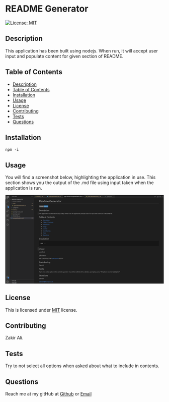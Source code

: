 # README Generator

  [![License: MIT](https://img.shields.io/badge/License-MIT-yellow.svg)](https://opensource.org/licenses/MIT)

  ## Description
  This application has been built using nodejs. When run, it will accept user input and populate content for given section of README. 

  ## Table of Contents
  - [Description](#description)
  - [Table of Contents](#table-of-contents)
  - [Installation](#installation)
  - [Usage](#usage)
  - [License](#license)
  - [Contributing](#contributing)
  - [Tests](#tests)
  - [Questions](#questions)
  ## Installation 
    npm -i

  ## Usage

  You will find a screenshot below, highlighting the application in use. This section shows you the output of the .md file using input taken when the application is run.

  ![alt text](./assets/images/screenshot.png)
  

  ## License
   This is licensed under [MIT](https://choosealicense.com/licenses/mit/) license.
 

  ## Contributing
  Zakir Ali.

  ## Tests
  Try to not select all options when asked about what to include in contents.

  ## Questions
  Reach me at my gitHub at [Github](https://github.com/zakirali1)
   or [Email](zakirali1@hotmail.co.uk)
   